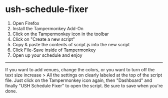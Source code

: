 # ush-schedule-fixer

1) Open Firefox
2) Install the Tampermonkey Add-On
3) Click on the Tampermonkey icon in the toolbar
4) Click on "Create a new script"
5) Copy & paste the contents of script.js into the new script
6) Click File-Save inside of Tampermonkey
7) Open up your schedule and enjoy

***
If you want to add venues, change the colors, or you want to turn off the text size increase > All the settings on clearly labeled at the top of the script file. Just click on the Tampermonkey icon again, then "Dashboard" and finally "USH Schedule Fixer" to open the script. Be sure to save when you're done.
